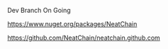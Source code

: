 
Dev Branch On Going

https://www.nuget.org/packages/NeatChain

https://github.com/NeatChain/neatchain.github.com

